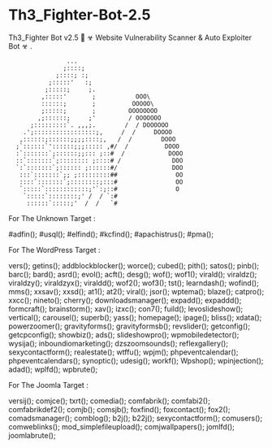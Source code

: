 # Th3_Fighter-Bot-2.5
Th3_Fighter Bot v2.5 👾 ☣ Website Vulnerability Scanner &amp; Auto Exploiter Bot ☣ .


                    ...
                   ;::::;
                 ;::::; :;
               ;:::::'   :;
              ;:::::;     ;.
             ,:::::'       ;           OOO\
             ::::::;       ;          OOOOO\
             ;:::::;       ;         OOOOOOOO
            ,;::::::;     ;'         / OOOOOOO
          ;:::::::::`. ,,,;.        /  / DOOOOOO
        .';:::::::::::::::::;,     /  /     DOOOO
       ,::::::;::::::;;;;::::;,   /  /        DOOO
      ;`::::::`'::::::;;;::::: ,#/  /          DOOO
      :`:::::::`;::::::;;::: ;::#  /            DOOO
      ::`:::::::`;:::::::: ;::::# /              DOO
      `:`:::::::`;:::::: ;::::::#/               DOO
       :::`:::::::`;; ;:::::::::##                OO
       ::::`:::::::`;::::::::;:::#                OO
       `:::::`::::::::::::;'`:;::#                O
        `:::::`::::::::;' /  / `:#
         ::::::`:::::;'  /  /   `#
         

For The Unknown Target : 

#adfin(); 
#usql();
#elfind();
#kcfind();
#apachistrus();
#pma();

For The WordPress Target : 

vers();
getins(); 
addblockblocker();
worce();
cubed();
pith();
satos();
pinb();
barc();
bard();
asrd(); 
evol();
acft(); 
desg();
wof();
wof1();
virald();
viraldz();
viraldzy();
viraldzyx();
viraldd();
wof2();
wof3(); 
tst();
learndash();
wofind(); 
mms();
xxsav();
xxsd();
at1();
at2();
viral();
jsor(); 
wptema(); 
blaze();
catpro();
xxcc(); 
nineto(); 
cherry();
downloadsmanager();
expadd();
expaddd();
formcraft();
brainstorm();
xav();
izxc();
con7(); 
fuild();
levoslideshow();
vertical();
carousel();
superb();
yass();
homepage();
ipage();
bliss();
xdata();
powerzoomer();
gravityforms();
gravityformsb();
revslider();
getconfig();
getcpconfig();
showbiz();
ads();
slideshowpro();
wpmobiledetector();
wysija();
inboundiomarketing();
dzszoomsounds();
reflexgallery();
sexycontactform();
realestate();
wtffu();
wpjm();
phpeventcalendar();
phpeventcalendars();
synoptic();
udesig();
workf();
Wpshop();
wpinjection();
adad();
wplfd();
wpbrute();

For The Joomla Target : 

versij(); 
comjce();
txrt();
comedia();
comfabrik();
comfabi2();
comfabrikdef2();
comjb();
comsjb();
foxfind(); 
foxcontact();
fox2(); 
comadsmanager();
comblog();
b2j();
b22j();
sexycontactform();
comusers();
comweblinks();
mod_simplefileupload();
comjwallpapers();
jomlfd();
joomlabrute();
